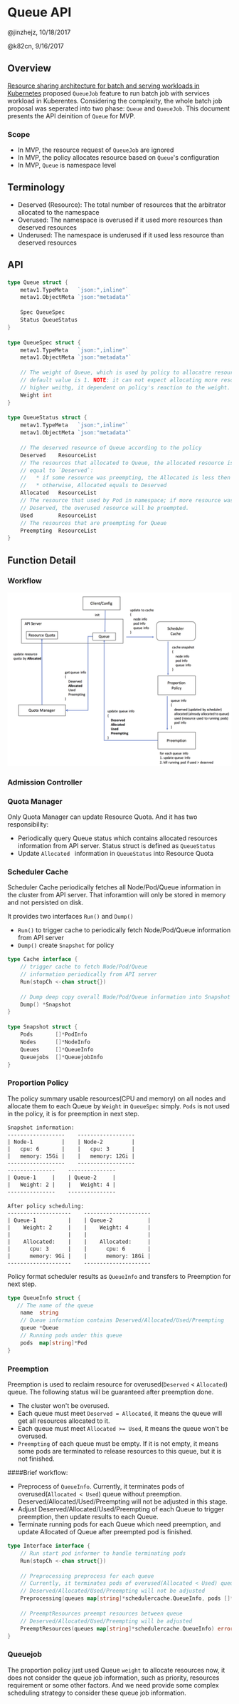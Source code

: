 # Queue API

@jinzhejz, 10/18/2017

@k82cn, 9/16/2017

## Overview

[Resource sharing architecture for batch and serving workloads in Kubernetes](https://docs.google.com/document/d/1-H2hnZap7gQivcSU-9j4ZrJ8wE_WwcfOkTeAGjzUyLA/edit#) proposed
`QueueJob` feature to run batch job with services workload in Kuberentes. Considering the complexity, the 
whole batch job proposal was seperated into two phase: `Queue` and `QueueJob`. This document 
presents the API deinition of `Queue` for MVP.

### Scope

  * In MVP, the resource request of `QueueJob` are ignored
  * In MVP, the policy allocates resource based on `Queue`'s configuration
  * In MVP, `Queue` is namespace level

## Terminology

  * Deserved (Resource): The total number of resources that the arbitrator allocated to the namespace
  * Overused: The namespace is overused if it used more resources than deserved resources
  * Underused: The namespace is underused if it used less resource than deserved resources

## API

```go
type Queue struct {
    metav1.TypeMeta   `json:",inline"`
    metav1.ObjectMeta `json:"metadata"`

    Spec QueueSpec
    Status QueueStatus
}

type QueueSpec struct {
    metav1.TypeMeta   `json:",inline"`
    metav1.ObjectMeta `json:"metadata"`

    // The weight of Queue, which is used by policy to allocatre resource; the 
    // default value is 1. NOTE: it can not expect allocating more resouce with 
    // higher weithg, it dependent on policy's reaction to the weight.
    Weight int
}

type QueueStatus struct {
    metav1.TypeMeta   `json:",inline"`
    metav1.ObjectMeta `json:"metadata"`

    // The deserved resource of Queue according to the policy
    Deserved    ResourceList
    // The resources that allocated to Queue, the allocated resource is less or 
    // equal to `Deserved`:
    //   * if some resource was preempting, the Allocated is less then Deserved
    //   * otherwise, Allocated equals to Deserved
    Allocated   ResourceList
    // The resource that used by Pod in namespace; if more resource was used than 
    // Deserved, the overused resource will be preempted.
    Used        ResourceList
    // The resources that are preempting for Queue
    Preempting  ResourceList
}
```

## Function Detail

### Workflow
![workflow](../images/workflow.jpg)

### Admission Controller

### Quota Manager
Only Quota Manager can update Resource Quota. And it has two responsibility:

* Periodically query Queue status which contains allocated resources information from API server. Status struct is defined as `QueueStatus`
* Update `Allocated ` information in `QueueStatus` into Resource Quota

### Scheduler Cache

Scheduler Cache periodically fetches all Node/Pod/Queue information in the cluster from API server. That inforamtion will only be stored in memory and not persisted on disk.

It provides two interfaces `Run()` and `Dump()`

* `Run()` to trigger cache to periodically fetch Node/Pod/Queue information from API server
* `Dump()` create `Snapshot` for policy

```go
type Cache interface {
	// trigger cache to fetch Node/Pod/Queue 
	// information periodically from API server
	Run(stopCh <-chan struct{})

	// Dump deep copy overall Node/Pod/Queue information into Snapshot
	Dump() *Snapshot
}

type Snapshot struct {
	Pods       []*PodInfo
	Nodes      []*NodeInfo
	Queues     []*QueueInfo
	Queuejobs  []*QueuejobInfo
}
```

### Proportion Policy

The policy summary usable resources(CPU and memory) on all nodes and allocate them to each Queue by `Weight` in `QueueSpec` simply. `Pods` is not used in the policy, it is for preemption in next step.

```
Snapshot information:
------------------    ------------------ 
| Node-1         |    | Node-2         | 
|   cpu: 6       |    |   cpu: 3       | 
|   memory: 15Gi |    |   memory: 12Gi | 
------------------    ------------------ 
---------------    ---------------
| Queue-1     |    | Queue-2     |
|   Weight: 2 |    |   Weight: 4 |
---------------    ---------------

After policy scheduling:
--------------------    ---------------------
| Queue-1          |    | Queue-2           |
|    Weight: 2     |    |    Weight: 4      |
|                  |    |                   |
|    Allocated:    |    |    Allocated:     |
|      cpu: 3      |    |      cpu: 6       |
|      memory: 9Gi |    |      memory: 18Gi | 
--------------------    ---------------------
```

Policy format scheduler results as `QueueInfo` and transfers to Preemption for next step.

```go
type QueueInfo struct {
   // The name of the queue
	name  string
	// Queue information contains Deserved/Allocated/Used/Preempting
	queue *Queue
	// Running pods under this queue
	pods  map[string]*Pod
}
```

### Preemption

Preemption is used to reclaim resource for overused(`Deserved` < `Allocated`) queue. The following status will be guaranteed after preemption done.

* The cluster won't be overused. 
* Each queue must meet `Deserved = Allocated`, it means the queue will get all resources allocated to it.
* Each queue must meet `Allocated >= Used`, it means the queue won't be overused.
* `Preempting` of each queue must be empty. If it is not empty, it means some pods are terminated to release resources to this queue, but it is not finished.

####Brief workflow:

* Preprocess of `QueueInfo`. Currently, it terminates pods of overused(`Allocated < Used`) queue without preemption. Deserved/Allocated/Used/Preempting will not be adjusted in this stage.
* Adjust Deserved/Allocated/Used/Preempting of each Queue to trigger preemption, then update results to each Queue.
* Terminate running pods for each Queue which need preemption, and update Allocated of Queue after preempted pod is finished.

```go
type Interface interface {
	// Run start pod informer to handle terminating pods
	Run(stopCh <-chan struct{})

	// Preprocessing preprocess for each queue
	// Currently, it terminates pods of overused(Allocated < Used) queue without preemption
	// Deserved/Allocated/Used/Preempting will not be adjusted
	Preprocessing(queues map[string]*schedulercache.QueueInfo, pods []*schedulercache.PodInfo) (map[string]*schedulercache.QueueInfo, error)

	// PreemptResources preempt resources between queue
	// Deserved/Allocated/Used/Preempting will be adjusted
	PreemptResources(queues map[string]*schedulercache.QueueInfo) error
}
```

### Queuejob
The proportion policy just used Queue `weight` to allocate resources now,  it does not consider the queue job information, such as priority, resources requirement or some other factors. And we need provide some complex scheduling strategy to consider these queue job information.